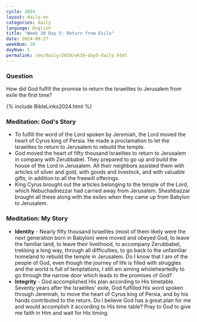 ```yaml
---
cycle: 2024
layout: daily-en
categories: daily
language: English
title: "Week 39 Day 5: Return from Exile"
date: 2024-09-27
weekNum: 39
dayNum: 5
permalink: /en/daily/2024/wk39-day5-daily.html
---
```

### Question     
How did God fulfill the promise to return the Israelites to Jerusalem from exile the first time?

{% include BibleLinks2024.html %}

### Meditation: God's Story   
+ To fulfill the word of the Lord spoken by Jeremiah, the Lord moved the heart of Cyrus king of Persia. He made a proclamation to let the Israelites to return to Jerusalem to rebuild the temple. 
+ God moved the heart of fifty thousand Israelites to return to Jerusalem in company with Zerubbabel. They prepared to go up and build the house of the Lord in Jerusalem. All their neighbors assisted them with articles of silver and gold, with goods and livestock, and with valuable gifts, in addition to all the freewill offerings. 
+ King Cyrus brought out the articles belonging to the temple of the Lord, which Nebuchadnezzar had carried away from Jerusalem. Sheshbazzar brought all these along with the exiles when they came up from Babylon to Jerusalem. 
### Meditation: My Story   
+ **Identity** - Nearly fifty thousand Israelites (most of them likely were the next generation born in Babylon) were moved and obeyed God, to leave the familiar land, to leave their livelihood, to accompany Zerubbabel, trekking a long way, through all difficulties, to go back to the unfamiliar homeland to rebuild the temple in Jerusalem. Do I know that I am of the people of God, even though the journey of life is filled with struggles and the world is full of temptations, I still am aiming wholeheartedly to go through the narrow door which leads to the promises of God? 
+ **Integrity** - God accomplished His plan according to His timetable. Seventy years after the Israelites' exile, God fulfilled His word spoken through Jeremiah, to move the heart of Cyrus king of Persia, and by his hands contributed to the return. Do I believe God has a great plan for me and would accomplish it according to His time table? Pray to God to give me faith in Him and wait for His timing. 

